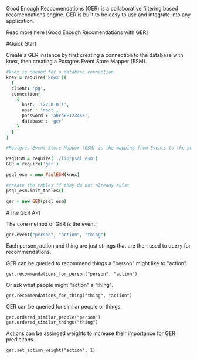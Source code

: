 Good Enough Reccomendations (GER) is a collaborative filtering based recomendations engine.
GER is built to be easy to use and integrate into any application.

Read more here [Good Enough Recomendations with GER]

#Quick Start

Create a GER instance by first creating a connection to the database with knex, then creating a Postgres Event Store Mapper (ESM).

```coffeescript
#knex is needed for a database connection
knex = require('knex')(
  {
  client: 'pg', 
  connection: 
    {
      host: '127.0.0.1', 
      user : 'root', 
      password : 'abcdEF123456', 
      database : 'ger'
    }
  }
)

#Postgres Event Store Mapper (ESM) is the mapping from Events to the persistance layer of Postgres.

PsqlESM = require('./lib/psql_esm')
GER = require('ger')

psql_esm = new PsqlESM(knex)

#create the tables if they do not already exist
psql_esm.init_tables()

ger = new GER(psql_esm)
```


#The GER API

The core method of GER is the event:
```coffeescript
ger.event("person", "action", "thing")
```

Each person, action and thing are just strings that are then used to query for recommendations.

GER can be queried to recommend things a "person" might like to "action".

```
ger.recommendations_for_person("person", "action")
```

Or ask what people might "action" a "thing".

```
ger.recommendations_for_thing("thing", "action")
```

GER can be queried for similar people or things.

```
ger.ordered_similar_people("person")
ger.ordered_similar_things("thing")
```

Actions can be assinged weights to increase their importance for GER predicitons.

```
ger.set_action_weight("action", 1)
```
